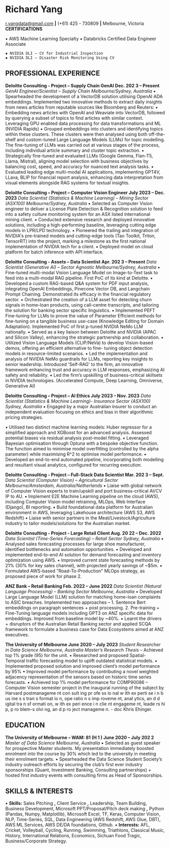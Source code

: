 # Richard Yang

r.yangdata@gmail.com **|** (+61) 425 - 730809 **|** Melbourne, Victoria
**CERTIFICATIONS**

▪ AWS Machine Learning Specialty
▪ Databricks Certified Data Engineer Associate

```
▪ NVIDIA DLI – CV for Industrial Inspection
▪ NVIDIA DLI – Disaster Risk Monitoring Using CV
```
## PROFESSIONAL EXPERIENCE

**Deloitte Consulting - Project – Supply Chain GenAI Dec. 202 3 – Present**
_GenAI Engineer/Scientist – Supply Chain Melbourne/Sydney, Australia_
▪ Spearheaded the development of a VectorDB solution utilising OpenAI ADA embeddings. Implemented two innovative
methods to extract daily insights from news articles from reputable sources like Bloomberg and Reuters:
▪ Embedding news articles with OpenAI and Weaviate into VectorDB, followed by querying a subset of topics to find articles
with similar context. Leveraging GPU enabled data processing for data transformations and ML (NVIDIA Rapids)
▪ Grouped embeddings into clusters and identifying topics within these clusters. These clusters were then analysed using
both off-the-shelf and custom-tuned Large Language Models (LLMs) for topic modelling. The fine-tuning of LLMs was
carried out at various stages of the process, including individual article summary and cluster topic extraction.
▪ Strategically fine-tuned and evaluated LLMs (Google Gemma, Flan-T5, Llama, Mistral), aligning model selection with
business objectives by balancing cost, speed, and accuracy for nuanced text analysis tasks.
▪ Evaluated leading edge multi-modal AI applications, implementing GPT4V, LLava, BLIP for financial report analysis,
enhancing data interpretation from visual elements alongside RAG systems for textual insights.

**Deloitte Consulting – Project – Computer Vision Engineer July 2023 – Dec. 2023**
_Data Scientist (Statistics & Machine Learning) – Mining Sector (ASX100) Melbourne/Sydney, Australia_
▪ Selected as Computer Vision engineer to deliver a License Plate Detection & Recognition solution to feed into a safety
culture monitoring system for an ASX listed international mining client.
▪ Conducted extensive research and deployed innovative solutions, including a high-performing baseline, leveraging cutting
edge models in LPR/LPD technology.
▪ Pioneered the trailing and integration of NVIDIA's pre-trained models and cutting-edge tools (Tao Toolkit, Triton,
TensorRT) into the project, marking a milestone as the first national implementation of NVIDIA tech for a client.
▪ Deployed model on cloud platform for batch inference with API interface.

**Deloitte Consulting - Assets – Data Scientist Apr. 202 3 – Present**
_Data Scientist (Generative AI) – Sector Agnostic Melbourne/Sydney, Australia_
▪ Fine-tuned multi-modal Vision Language Model on Image-to-Text task to feed into a multi-modal RAG pipeline. First PoC
of its kind at Deloitte.
▪ Developed a custom RAG-based Q&A system for PDF input analysis, integrating OpenAI Embeddings, Pinecone Vector DB,
and Langchain Prompt Chaining. Demonstrated its efficacy in the financial regulatory sector.
▪ Orchestrated the creation of a LLM asset for detecting churn signals in home-loan products, using call-centre transcripts,
and tailoring the solution for banking sector specific linguistics.
▪ Implemented PEFT Fine-tuning for LLMs to prove the value of Parameter Efficient methods for fine-tuning on a tangible
business use-case (Knowledge Editing for Domain Adaptation). Implemented PoC of first p-tuned NVIDIA NeMo LLM
nationally.
▪ Served as a key liaison between Deloitte and NVIDIA (APAC and Silicon Valley), enhancing the strategic partnership and
collaboration.
▪ Utilized Vision Language Models (CLIP/NeVa) to develop Vision-based demos, offering an efficient alternative to fine-
tuning object detection models in resource-limited scenarios.
▪ Led the implementation and analysis of NVIDIA NeMo guardrails for LLMs, reporting key insights to senior leadership.
Introduced 'Self-RAG' to the firm, an innovative framework enhancing trust and accuracy in LLM responses, emphasizing
AI safety and reliability.
▪ Led the firm’s upskilling of business-critical skillsets in NVIDIA technologies. (Accelerated Compute, Deep Learning,
Omniverse, Generative AI)

**Deloitte Consulting – Project – AI Ethics July 2023 – Nov. 2023**
_Data Scientist (Statistics & Machine Learning)- Insurance Sector (ASX100) Sydney, Australia_
▪ Engaged by a major Australian insurer to conduct an independent evaluation focusing on ethics and bias in their
algorithmic pricing strategies.


▪ Utilised two distinct machine learning models: Huber regressor for a simplified approach and XGBoost for an advanced
analysis. Assessed potential biases via residual analysis post-model fitting.
▪ Leveraged Bayesian optimisation through Optuna with a bespoke objective function. The function aimed to minimise
model overfitting (controlled by the alpha parameter) while maximising R^2 to optimise model performance.
▪ Developed an end-to-end automated pipeline, incorporating both modelling and resultant visual analytics, configured for
recurring execution.

**Deloitte Consulting - Project – Full-Stack Data Scientist Mar. 202 3 – Sept.**
_Data Scientist (Computer Vision) – Agricultural Sector Melbourne/Amsterdam, Australia/Netherlands_
▪ Liaise with global network of Computer Vision experts to train/upskill and port business-critical AI/CV IP to AU.
▪ Implement E2E Machine Learning pipeline on the cloud (AWS), including Computer Vision model retraining, MLOps, Web
Interface (Django), BI reporting.
▪ Build foundational data platform for Australian environment in AWS, leveraging Lakehouse architecture (AWS S3, AWS
Redshift)
▪ Liaise with senior partners in the Meat/Livestock/Agriculture industry to tailor models/solutions for the Australian
market.

**Deloitte Consulting - Project - Large Retail Client Aug. 20 22 – Dec. 2022**
_Data Scientist (Time-Series Forecasting) – Retail Sector Sydney, Australia_
▪ Analysed sales forecasting processes for large shoe manufacturer, identified bottlenecks and automation opportunities.
▪ Developed and implemented end-to-end AI solution for demand forecasting and inventory optimization using AWS.
▪ Improved current state forecasting methods by 21% (30% for key sales channel), with projected yearly savings of ~$5m.
▪ Formulated AWS-based "Road-To-Production" MLOps strategy, as proposed piece of work for phase 2.

**ANZ Bank – Retail Banking Feb. 2022 – June 2022**
_Data Scientist (Natural Language Processing) – Banking Sector Melbourne, Australia_
▪ Developed Large Language Model (LLM) solution for matching home-loan complaints to ASIC breaches. Implemented two
approaches – 1. Sentence Bert embeddings on paragraph sentences + post processing. 2. Pre-training + Fine-Tuning
language models including GPT3 on ANZ specific data for embeddings. Improved from baseline model by ~40%.
▪ Learnt the drivers + disruptors of the Australian Retail Banking sector and applied SCQA framework to formulate a
business case for Data Ecosystems aimed at ANZ executives.

**The University of Melbourne June 2020 – July 2023**
_Student Researcher in Data Science Melbourne, Australia
Master’s Research Thesis_ – Achieved top 1% grade (95) for the unit.
▪ Researched and proposed Spatial-Temporal traffic forecasting model to uplift outdated statistical models.
▪ Implemented proposed solution and improved client’s model performance by 95%
▪ Improved model performance by contributing a novel weighted adjacency representation of the sensors based on
historic time series forecasts.
▪ Achieved top 1% model performance for COMP90086 – Computer Vision semester project in the inaugural running of the
subject by Harvard postmanageme nt con sult ing pr ofe ss io nal w ith ex perti se i n b us ine s s tran s format io n, ope ratio n s imp roveme nt, anal ytics, an d d igital tra n sf ormati on, w ith ex peri ence i n clie nt engageme nt, leade rs hi p, p ro blem-s olvi ng, an d p ro ject manageme n. - doc Khris Ehinger.

## EDUCATION

**The University of Melbourne – WAM: 81 (H 1 ) June 2020 – July 202 2**
_Master of Data Science Melbourne, Australia_
▪ Selected as guest speaker for prospective Master students. My presentation immediately boosted enrolment into the
course by 30% which led to the university in meeting their enrolment targets.
▪ Spearheaded the Data Science Student Society’s industry outreach efforts by securing the club’s first ever industry
sponsorships (Quant, Investment Banking, Consulting partnerships) + hosted first industry events with consulting firms as
Head of Sponsorships.

## SKILLS & INTERESTS

▪ **Skills:** Sales Pitching **,** Client Service **,** Leadership, Team Building, Business Development, Microsoft PPT/Proposal/Pitch
deck making **,** Python (Pandas, Numpy, Matplotlib), Microsoft Excel, TF, Keras, Computer Vision, NLP, Time-Series, SQL,
Data Engineering (AWS Redshift, AWS Glue, DBT), AWS ML Services, AWS DE/DA foundations, Github.
▪ **Interests:** AFL, Cricket, Volleyball, Cycling, Running, Swimming, Triathlons, Classical Music, History, International
Relations, Economics, Sichuan Food Tragic, Business/Corporate Strategy.


